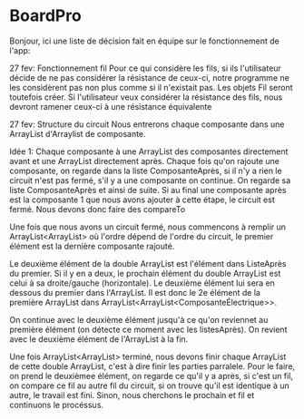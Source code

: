 # BoardPro
Bonjour, ici une liste de décision fait en équipe sur le fonctionnement de l'app:

27 fev: Fonctionnement fil
Pour ce qui considère les fils, si ils l'utilisateur décide de ne pas considérer
la résistance de ceux-ci, notre programme ne les considèrent pas non plus comme si il 
n'existait pas. Les objets Fil seront toutefois créer.
Si l'utilisateur veux considérer la résistance des fils, nous devront ramener ceux-ci à une résistance
équivalente

27 fev: Structure du circuit
Nous entrerons chaque composante dans une ArrayList d'Arraylist de composante. 

Idée 1: Chaque composante à une ArrayList<Composante> des composantes directement avant et une ArrayList<Composante> directement après.
Chaque fois qu'on rajoute une composante, on regarde dans la liste ComposanteAprès, si il n'y a rien le circuit n'est pas fermé, s'il y a une composante on continue. On regarde sa liste ComposanteAprès et ainsi de suite. Si au final une composante après est la composante 1 que nous avons ajouter à cette étape, le circuit est fermé. Nous devons donc faire des compareTo
  
  Une fois que nous avons un circuit fermé, nous commencons à remplir un ArrayList<ArrayList<ComposanteElectrique>> où l'ordre dépend
  de l'ordre du circuit, le premier élément est la dernière composante rajouté.
  
  Le deuxième élément de la double ArrayList est l'élément dans ListeAprès du premier. Si il y en a deux, le prochain élément du double ArrayList est celui à sa droite/gauche (horizontale). Le deuxième élément lui sera en dessous du premier dans l'ArrayList. Il est donc le 2e élément de la première ArrayList dans ArrayList<ArrayList<ComposanteÉlectrique>>.
  
  On continue avec le deuxième élément jusqu'à ce qu'on reviennet au première élément (on détecte ce moment avec les listesAprès). On revient avec le deuxième élément de l'ArrayList à la fin.
  
Une fois ArrayList<ArrayList<Composante>> terminé, nous devons finir chaque ArrayList de cette double ArrayList, c'est à dire finir les parties parralele. Pour le faire, on prend le deuxièmee élément, on regarde ce qu'il y a après, si c'est un fil, on compare ce fil au autre fil du circuit, si on trouve qu'il est identique à un autre, le travail est fini. Sinon, nous cherchons le prochain et fil et continuons le procéssus.
